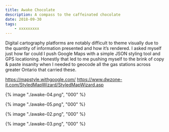 ```yaml
---
title: Awake Chocolate
description: A compass to the caffeinated chocolate
date: 2018-09-30
tags: 
    - xxxxxxxxx
---
```


Digital cartography platforms are notably difficult to theme visually due to the quantity of information presented and how it’s rendered. I asked myself just how far could I push Google Maps with a simple JSON styling tool and GPS locationing. Honestly that led to me pushing myself to the brink of copy & paste insanity when I needed to geocode all the gas stations across greater Ontario that carried these. 

https://mapstyle.withgoogle.com/
https://www.dwzone-it.com/StyledMapWizard/StyledMapWizard.asp


<div class="two-column">

{% image "./awake-04.png", "000" %}

{% image "./awake-05.png", "000" %}

{% image "./awake-02.png", "000" %}

{% image "./awake-03.png", "000" %}


</div>